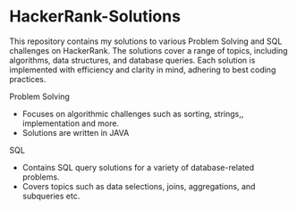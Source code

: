# HackerRank-Solutions

This repository contains my solutions to various Problem Solving and SQL challenges on HackerRank. The solutions cover a range of topics, including algorithms, data structures, and database queries. Each solution is implemented with efficiency and clarity in mind, adhering to best coding practices.

Problem Solving
- Focuses on algorithmic challenges such as sorting, strings,, implementation and more.
- Solutions are written in JAVA
  
 SQL
- Contains SQL query solutions for a variety of database-related problems.
- Covers topics such as data selections, joins, aggregations, and subqueries etc.
